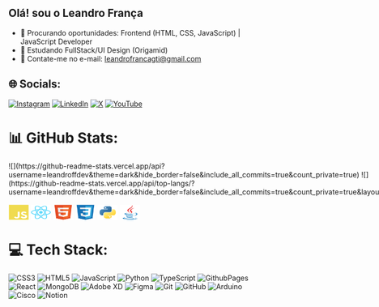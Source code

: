 ## Olá! sou o Leandro França
- 🔭 Procurando oportunidades: Frontend (HTML, CSS, JavaScript) | JavaScript Developer
- 🌱 Estudando FullStack/UI Design (Origamid)
- 📧 Contate-me no e-mail: leandrofrancagti@gmail.com

## 🌐 Socials:
[![Instagram](https://img.shields.io/badge/Instagram-%23E4405F.svg?logo=Instagram&logoColor=white)](https://instagram.com/leandroff_dev) 
[![LinkedIn](https://img.shields.io/badge/LinkedIn-%230077B5.svg?logo=linkedin&logoColor=white)](https://linkedin.com/in/leandroffdev) 
[![X](https://img.shields.io/badge/X-black.svg?logo=X&logoColor=white)](https://x.com/leandroff_dev) 
[![YouTube](https://img.shields.io/badge/YouTube-%23FF0000.svg?logo=YouTube&logoColor=white)](https://youtube.com/@leandroff_dev) 

# 📊 GitHub Stats:
<div style="width: 100%; display: flex; flex-wrap: wrap;">
  ![](https://github-readme-stats.vercel.app/api?username=leandroffdev&theme=dark&hide_border=false&include_all_commits=true&count_private=true)
  ![](https://github-readme-stats.vercel.app/api/top-langs/?username=leandroffdev&theme=dark&hide_border=false&include_all_commits=true&count_private=true&layout=compact)
</div>

<div style="display: inline_block"><br>
  <img align="center" alt="Leandro-Js" height="30" width="40" src="https://raw.githubusercontent.com/devicons/devicon/master/icons/javascript/javascript-plain.svg">
  <img align="center" alt="Leandro-React" height="30" width="40" src="https://raw.githubusercontent.com/devicons/devicon/master/icons/react/react-original.svg">
  <img align="center" alt="Leandro-HTML" height="30" width="40" src="https://raw.githubusercontent.com/devicons/devicon/master/icons/html5/html5-original.svg">
  <img align="center" alt="Leandro-CSS" height="30" width="40" src="https://raw.githubusercontent.com/devicons/devicon/master/icons/css3/css3-original.svg">
  <img align="center" alt="Leandro-Python" height="30" width="40" src="https://raw.githubusercontent.com/devicons/devicon/master/icons/python/python-original.svg">
  <img align="center" alt="Leandro-Java" height="30" width="40" src="https://raw.githubusercontent.com/devicons/devicon/master/icons/java/java-original.svg">
</div>

  ##
# 💻 Tech Stack:
![CSS3](https://img.shields.io/badge/css3-%231572B6.svg?style=for-the-badge&logo=css3&logoColor=white) 
![HTML5](https://img.shields.io/badge/html5-%23E34F26.svg?style=for-the-badge&logo=html5&logoColor=white) 
![JavaScript](https://img.shields.io/badge/javascript-%23323330.svg?style=for-the-badge&logo=javascript&logoColor=%23F7DF1E) 
![Python](https://img.shields.io/badge/python-3670A0?style=for-the-badge&logo=python&logoColor=ffdd54) 
![TypeScript](https://img.shields.io/badge/typescript-%23007ACC.svg?style=for-the-badge&logo=typescript&logoColor=white) 
![GithubPages](https://img.shields.io/badge/github%20pages-121013?style=for-the-badge&logo=github&logoColor=white) 
![React](https://img.shields.io/badge/react-%2320232a.svg?style=for-the-badge&logo=react&logoColor=%2361DAFB) 
![MongoDB](https://img.shields.io/badge/MongoDB-%234ea94b.svg?style=for-the-badge&logo=mongodb&logoColor=white) 
![Adobe XD](https://img.shields.io/badge/Adobe%20XD-470137?style=for-the-badge&logo=Adobe%20XD&logoColor=#FF61F6) 
![Figma](https://img.shields.io/badge/figma-%23F24E1E.svg?style=for-the-badge&logo=figma&logoColor=white) 
![Git](https://img.shields.io/badge/git-%23F05033.svg?style=for-the-badge&logo=git&logoColor=white) 
![GitHub](https://img.shields.io/badge/github-%23121011.svg?style=for-the-badge&logo=github&logoColor=white) 
![Arduino](https://img.shields.io/badge/-Arduino-00979D?style=for-the-badge&logo=Arduino&logoColor=white) 
![Cisco](https://img.shields.io/badge/cisco-%23049fd9.svg?style=for-the-badge&logo=cisco&logoColor=black) 
![Notion](https://img.shields.io/badge/Notion-%23000000.svg?style=for-the-badge&logo=notion&logoColor=white)
  
  
<!--  
Sites Importantes
https://github.com/anuraghazra/github-readme-stats
https://devicon.dev
https://dev.to/
https://shields.io/
https://emojipedia.org/
-->
